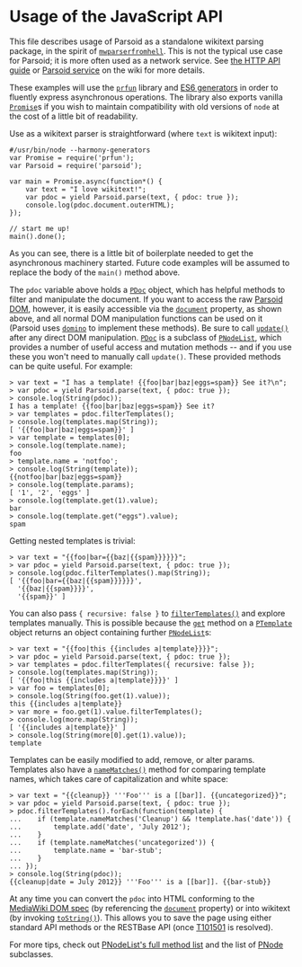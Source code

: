 Usage of the JavaScript API
===========================

This file describes usage of Parsoid as a standalone wikitext parsing
package, in the spirit of [`mwparserfromhell`].  This is not the typical
use case for Parsoid; it is more often used as a network service.
See [the HTTP API guide](#!/guide/apiuse) or [Parsoid service] on the wiki
for more details.

These examples will use the [`prfun`] library and [ES6 generators] in
order to fluently express asynchronous operations.  The library also
exports vanilla [`Promise`]s if you wish to maintain compatibility
with old versions of `node` at the cost of a little bit of readability.

Use as a wikitext parser is straightforward (where `text` is
wikitext input):

```
#/usr/bin/node --harmony-generators
var Promise = require('prfun');
var Parsoid = require('parsoid');

var main = Promise.async(function*() {
    var text = "I love wikitext!";
    var pdoc = yield Parsoid.parse(text, { pdoc: true });
    console.log(pdoc.document.outerHTML);
});

// start me up!
main().done();
```

As you can see, there is a little bit of boilerplate needed to get the
asynchronous machinery started.  Future code examples will be assumed
to replace the body of the `main()` method above.

The `pdoc` variable above holds a [`PDoc`] object, which has
helpful methods to filter and manipulate the document.  If you want
to access the raw [Parsoid DOM], however, it is easily accessible
via the [`document`](#!/api/PDoc-property-document) property, as shown above,
and all normal DOM manipulation functions can be used on it (Parsoid uses
[`domino`] to implement these methods).  Be sure to call
[`update()`](#!/api/PNode-method-update) after any direct DOM manipulation.
[`PDoc`] is a subclass of [`PNodeList`], which provides a number of
useful access and mutation methods -- and if you use these you won't need
to manually call `update()`.  These provided methods can be quite useful.
For example:

```
> var text = "I has a template! {{foo|bar|baz|eggs=spam}} See it?\n";
> var pdoc = yield Parsoid.parse(text, { pdoc: true });
> console.log(String(pdoc));
I has a template! {{foo|bar|baz|eggs=spam}} See it?
> var templates = pdoc.filterTemplates();
> console.log(templates.map(String));
[ '{{foo|bar|baz|eggs=spam}}' ]
> var template = templates[0];
> console.log(template.name);
foo
> template.name = 'notfoo';
> console.log(String(template));
{{notfoo|bar|baz|eggs=spam}}
> console.log(template.params);
[ '1', '2', 'eggs' ]
> console.log(template.get(1).value);
bar
> console.log(template.get("eggs").value);
spam
```

Getting nested templates is trivial:

```
> var text = "{{foo|bar={{baz|{{spam}}}}}}";
> var pdoc = yield Parsoid.parse(text, { pdoc: true });
> console.log(pdoc.filterTemplates().map(String));
[ '{{foo|bar={{baz|{{spam}}}}}}',
  '{{baz|{{spam}}}}',
  '{{spam}}' ]
```

You can also pass `{ recursive: false }` to
[`filterTemplates()`](#!/api/PNodeList-method-filterTemplates) and explore
templates manually. This is possible because the
[`get`](#!/api/PTemplate-method-get) method on a
[`PTemplate`] object returns an object containing further [`PNodeList`]s:

```
> var text = "{{foo|this {{includes a|template}}}}";
> var pdoc = yield Parsoid.parse(text, { pdoc: true });
> var templates = pdoc.filterTemplates({ recursive: false });
> console.log(templates.map(String));
[ '{{foo|this {{includes a|template}}}}' ]
> var foo = templates[0];
> console.log(String(foo.get(1).value));
this {{includes a|template}}
> var more = foo.get(1).value.filterTemplates();
> console.log(more.map(String));
[ '{{includes a|template}}' ]
> console.log(String(more[0].get(1).value));
template
```

Templates can be easily modified to add, remove, or alter params.
Templates also have a [`nameMatches()`](#!/api/PTemplate-method-nameMatches)
method for comparing template names, which takes care of capitalization and
white space:

```
> var text = "{{cleanup}} '''Foo''' is a [[bar]]. {{uncategorized}}";
> var pdoc = yield Parsoid.parse(text, { pdoc: true });
> pdoc.filterTemplates().forEach(function(template) {
...    if (template.nameMatches('Cleanup') && !template.has('date')) {
...        template.add('date', 'July 2012');
...    }
...    if (template.nameMatches('uncategorized')) {
...        template.name = 'bar-stub';
...    }
... });
> console.log(String(pdoc));
{{cleanup|date = July 2012}} '''Foo''' is a [[bar]]. {{bar-stub}}
```

At any time you can convert the `pdoc` into HTML conforming to the
[MediaWiki DOM spec] (by referencing the
[`document`](#!/api/PDoc-property-document) property) or into wikitext (by
invoking [`toString()`](#!/api/PNodeList-method-toString)).  This allows you
to save the page using either standard API methods or the RESTBase API
(once [T101501](https://phabricator.wikimedia.org/T101501) is resolved).

For more tips, check out [PNodeList's full method list](#!/api/PNodeList)
and the list of [PNode](#!/api/PNode) subclasses.

[`mwparserfromhell`]: http://mwparserfromhell.readthedocs.org/en/latest/index.html
[Parsoid service]: https://www.mediawiki.org/wiki/Parsoid
[`prfun`]: https://github.com/cscott/prfun
[ES6 generators]: https://developer.mozilla.org/en-US/docs/Web/JavaScript/Reference/Statements/function*
[`Promise`]: https://developer.mozilla.org/en-US/docs/Web/JavaScript/Reference/Global_Objects/Promise
[Parsoid DOM]: http://www.mediawiki.org/wiki/Parsoid/MediaWiki_DOM_spec
[MediaWiki DOM spec]: http://www.mediawiki.org/wiki/Parsoid/MediaWiki_DOM_spec
[`domino`]: https://www.npmjs.com/package/domino
[`PDoc`]: #!/api/PDoc
[`PNodeList`]: #!/api/PNodeList
[`PTemplate`]: #!/api/PTemplate
